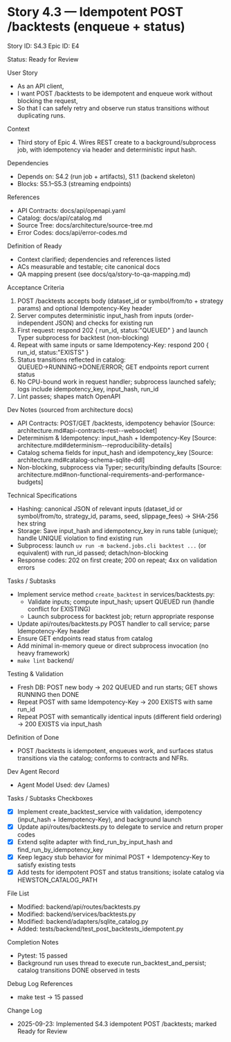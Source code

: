 # Story 4.3 — Idempotent POST /backtests (enqueue + status)
Story ID: S4.3
Epic ID: E4



Status: Ready for Review

User Story
- As an API client,
- I want POST /backtests to be idempotent and enqueue work without blocking the request,
- So that I can safely retry and observe run status transitions without duplicating runs.

Context
- Third story of Epic 4. Wires REST create to a background/subprocess job, with idempotency via header and deterministic input hash.


Dependencies
- Depends on: S4.2 (run job + artifacts), S1.1 (backend skeleton)
- Blocks: S5.1–S5.3 (streaming endpoints)

References
- API Contracts: docs/api/openapi.yaml
- Catalog: docs/api/catalog.md
- Source Tree: docs/architecture/source-tree.md
- Error Codes: docs/api/error-codes.md

Definition of Ready
- Context clarified; dependencies and references listed
- ACs measurable and testable; cite canonical docs
- QA mapping present (see docs/qa/story-to-qa-mapping.md)

Acceptance Criteria
1) POST /backtests accepts body (dataset_id or symbol/from/to + strategy params) and optional Idempotency-Key header
2) Server computes deterministic input_hash from inputs (order-independent JSON) and checks for existing run
3) First request: respond 202 { run_id, status:"QUEUED" } and launch Typer subprocess for backtest (non-blocking)
4) Repeat with same inputs or same Idempotency-Key: respond 200 { run_id, status:"EXISTS" }
5) Status transitions reflected in catalog: QUEUED→RUNNING→DONE/ERROR; GET endpoints report current status
6) No CPU-bound work in request handler; subprocess launched safely; logs include idempotency_key, input_hash, run_id
7) Lint passes; shapes match OpenAPI

Dev Notes (sourced from architecture docs)
- API Contracts: POST/GET /backtests, idempotency behavior [Source: architecture.md#api-contracts-rest--websocket]
- Determinism & Idempotency: input_hash + Idempotency-Key [Source: architecture.md#determinism--reproducibility-details]
- Catalog schema fields for input_hash and idempotency_key [Source: architecture.md#catalog-schema-sqlite-ddl]
- Non-blocking, subprocess via Typer; security/binding defaults [Source: architecture.md#non-functional-requirements-and-performance-budgets]

Technical Specifications
- Hashing: canonical JSON of relevant inputs (dataset_id or symbol/from/to, strategy_id, params, seed, slippage_fees) → SHA-256 hex string
- Storage: Save input_hash and idempotency_key in runs table (unique); handle UNIQUE violation to find existing run
- Subprocess: launch `uv run -m backend.jobs.cli backtest ...` (or equivalent) with run_id passed; detach/non-blocking
- Response codes: 202 on first create; 200 on repeat; 4xx on validation errors

Tasks / Subtasks
- Implement service method `create_backtest` in services/backtests.py:
  - Validate inputs; compute input_hash; upsert QUEUED run (handle conflict for EXISTING)
  - Launch subprocess for backtest job; return appropriate response
- Update api/routes/backtests.py POST handler to call service; parse Idempotency-Key header
- Ensure GET endpoints read status from catalog
- Add minimal in-memory queue or direct subprocess invocation (no heavy framework)
- `make lint` backend/

Testing & Validation
- Fresh DB: POST new body → 202 QUEUED and run starts; GET shows RUNNING then DONE
- Repeat POST with same Idempotency-Key → 200 EXISTS with same run_id
- Repeat POST with semantically identical inputs (different field ordering) → 200 EXISTS via input_hash

Definition of Done
- POST /backtests is idempotent, enqueues work, and surfaces status transitions via the catalog; conforms to contracts and NFRs.



Dev Agent Record
- Agent Model Used: dev (James)

Tasks / Subtasks Checkboxes
- [x] Implement create_backtest_service with validation, idempotency (input_hash + Idempotency-Key), and background launch
- [x] Update api/routes/backtests.py to delegate to service and return proper codes
- [x] Extend sqlite adapter with find_run_by_input_hash and find_run_by_idempotency_key
- [x] Keep legacy stub behavior for minimal POST + Idempotency-Key to satisfy existing tests
- [x] Add tests for idempotent POST and status transitions; isolate catalog via HEWSTON_CATALOG_PATH

File List
- Modified: backend/api/routes/backtests.py
- Modified: backend/services/backtests.py
- Modified: backend/adapters/sqlite_catalog.py
- Added: tests/backend/test_post_backtests_idempotent.py

Completion Notes
- Pytest: 15 passed
- Background run uses thread to execute run_backtest_and_persist; catalog transitions DONE observed in tests

Debug Log References
- make test → 15 passed

Change Log
- 2025-09-23: Implemented S4.3 idempotent POST /backtests; marked Ready for Review
